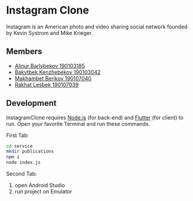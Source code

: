 # Instagram Clone

Instagram is an American photo and video sharing social network founded by Kevin Systrom and Mike Krieger.

## Members
- [Alinur Barlybekov 190103185](https://github.com/AlinurBarlybekov)
- [Bakytbek Kenzhebekov 190103042](https://github.com/Bakytbek03042)
- [Makhambet Berikov 190107040](https://github.com/mahambetberikov)
- [Rakhat Lesbek 190107039](https://github.com/rakhatlesbek)


## Development
InstagramClone requires [Node.js](https://nodejs.org/) (for back-end) and [Flutter](https://flutter.dev/) (for client) to run.
Open your favorite Terminal and run these commands.

First Tab:

```sh
cd service
mkdir publications
npm i
node index.js
```

Second Tab:
1. open Android Studio
2. run project on Emulator
